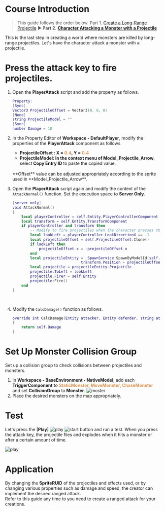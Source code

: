 # Course Introduction
> <span style="color: #585858">This guide follows the order below.
> Part 1. [Create a Long-Range Projectile](/docs?postId=935{"target":"_self"})
> **▶ Part 2.** [**Character Attacking a Monster with a Projectile**](/docs?postId=937{"target":"_self"})</span>

This is the last step in creating a world where monsters are killed by long-range projectiles. Let's have the character attack a monster with a projectile.

# Press the attack key to fire projectiles.
1. Open the **PlayerAttack** script and add the property as follows.
    ```lua
    Property:
    [Sync]
    Vector3 ProjectileOffset = Vector3(0, 0, 0)
    [None]
    string ProjectileModel = ""
    [Sync]
    number Damage = 10
    ```

2. In the Property Editor of **Workspace - DefaultPlayer**, modify the properties of the **PlayerAttack** component as follows.
    * **ProjectileOffset : X = <span style="color: #dc9656">0.4</span>, Y = <span style="color: #dc9656">0.4</span>**
    * **ProjectileModel: In the context menu of Model_Projectile_Arrow**, select **Copy Entry ID** to paste the copied value.
    <br>
    **Offset** value can be adjusted appropriately according to the sprite used in **Model_Projectile_Arrow**.
    <br>
3. Open the **PlayerAttack** script again and modify the content of the `AttackNormal()` function. Set the execution space to **Server Only**.
    ```lua
    [server only]
    void AttackNormal()
    {
        local playerController = self.Entity.PlayerControllerComponent
        local transform = self.Entity.TransformComponent
        if playerController and transform then
        	-- Modify to fire projectiles when the character presses the attack key.
        	local lookLeft = playerController.LookDirectionX == -1
        	local projectileOffset = self.ProjectileOffset:Clone()
        	if lookLeft then
        		projectileOffset.x = -projectileOffset.x
        	end
        	local projectileEntity = _SpawnService:SpawnByModelId(self.ProjectileModel, "Projectile", 
        						   transform.Position + projectileOffset, self.Entity.Parent)
        	local projectile = projectileEntity.Projectile
        	projectile.ToLeft = lookLeft
        	projectile.Firer = self.Entity
        	projectile:Fire()
        end
    }
    ```
    <br>
4. Modify the `CalcDamage()` function as follows.
    ```lua
    override int CalcDamage(Entity attacker, Entity defender, string attackInfo)
    {
        return self.Damage
    }
    ```

# Set Up Monster Collision Group
Set up a collision group to check collisions between projectiles and monsters.
1. In **Workspace - BaseEnvironment - NativeModel**, add each **TriggerComponent** to <span style="color: #dc9656">**StaticMonster, MoveMonster, ChaseMonster**</span> and set **CollisionGroup** to **Monster**.
    ![moster](https://mod-file.dn.nexoncdn.co.kr/bbs/1670223867214138f17c5c5b4411e9fb273e06a5e11e6.png "moster")
    <br>
2. Place the desired monsters on the map appropriately.

# Test
Let's press the **[Play]** ![play](https://mod-file.dn.nexoncdn.co.kr/storage/icons/tool/icon_play.png "play") ![start](https://mod-file.dn.nexoncdn.co.kr/storage/icons/tool/icon_play.png "start") button and run a test.
When you press the attack key, the projectile flies and explodes when it hits a monster or after a certain amount of time.

![play](https://mod-file.dn.nexoncdn.co.kr/bbs/16702265790943edc4c6330464a22afeb191890f81346.gif "play")

# Application
By changing the **SpriteRUID** of the projectiles and effects used, or by changing various properties such as damage and speed, the creator can implement the desired ranged attack. 
<br>
Refer to this guide any time to you need to create a ranged attack for your creations.